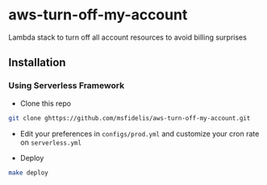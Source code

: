 # aws-turn-off-my-account
Lambda stack to turn off all account resources to avoid billing surprises

## Installation

### Using Serverless Framework 

* Clone this repo 

```bash
git clone ghttps://github.com/msfidelis/aws-turn-off-my-account.git
```

* Edit your preferences in `configs/prod.yml` and customize your cron rate on `serverless.yml`

* Deploy 

```bash
make deploy 
```

